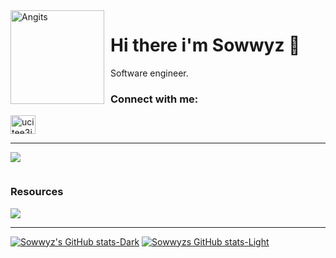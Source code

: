 <img width="150" height="150" align="left" style="float: left; margin: 0 10px 0 0;" alt="Angits" src="https://avatars.githubusercontent.com/u/101424755?v=4">

# Hi there i'm Sowwyz 🦝

Software engineer.

<h3 align="left">Connect with me:</h3>
<a href="https://www.youtube.com/channel/Sowwyz1337" target="blank"><img align="center" src="https://raw.githubusercontent.com/rahuldkjain/github-profile-readme-generator/master/src/images/icons/Social/youtube.svg" alt="ucitee3jz6cxmpgb1tnoroqg" height="30" width="40" /></a>

---

![](https://komarev.com/ghpvc/?username=Sowwyz&color=blue)


<div align="auto" style="display: inline-block;">
    <h3 align="auto">Resources </h1>
        <img src="https://skillicons.dev/icons?i=javascript,ts,py,java,cs,cpp,html,css,nodejs,angular,django,spring,dotnet,postgres,vscode&perline=8" />
</div>

---

[![Sowwyz's GitHub stats-Dark](https://github-readme-stats.vercel.app/api?username=Sowwyz&show_icons=true&theme=dark#gh-dark-mode-only)](https://github.com/anuraghazra/github-readme-stats#gh-dark-mode-only)
[![Sowwyzs GitHub stats-Light](https://github-readme-stats.vercel.app/api?username=Sowwyz&show_icons=true&theme=default#gh-light-mode-only)](https://github.com/anuraghazra/github-readme-stats#gh-light-mode-only)
